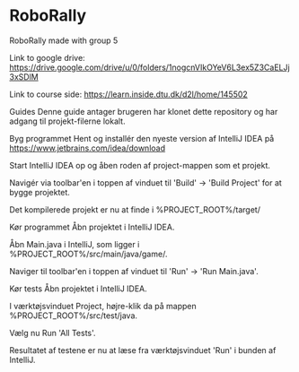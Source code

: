 # RoboRally
RoboRally made with group 5

Link to google drive: https://drive.google.com/drive/u/0/folders/1nogcnVIkOYeV6L3ex5Z3CaELJj3xSDlM


Link to course side: https://learn.inside.dtu.dk/d2l/home/145502


Guides
Denne guide antager brugeren har klonet dette repository og har adgang til projekt-filerne lokalt.

Byg programmet
Hent og installér den nyeste version af IntelliJ IDEA på https://www.jetbrains.com/idea/download

Start IntelliJ IDEA op og åben roden af project-mappen som et projekt.

Navigér via toolbar'en i toppen af vinduet til 'Build' -> 'Build Project' for at bygge projektet.

Det kompilerede projekt er nu at finde i %PROJECT_ROOT%/target/

Kør programmet
Åbn projektet i IntelliJ IDEA.

Åbn Main.java i IntelliJ, som ligger i %PROJECT_ROOT%/src/main/java/game/.

Naviger til toolbar'en i toppen af vinduet til 'Run' -> 'Run Main.java'.

Kør tests
Åbn projektet i IntelliJ IDEA.

I værktøjsvinduet Project, højre-klik da på mappen %PROJECT_ROOT%/src/test/java.

Vælg nu Run 'All Tests'.

Resultatet af testene er nu at læse fra værktøjsvinduet 'Run' i bunden af IntelliJ.



